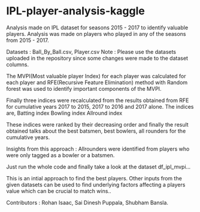 # IPL-player-analysis-kaggle
Analysis made on IPL dataset for seasons 2015 - 2017 to identify valuable players. 
Analysis was made on players who played in any of the seasons from 2015 - 2017.

Datasets : Ball_By_Ball.csv, Player.csv
Note : Please use the datasets uploaded in the repository since some changes were made to the dataset columns.

The MVPI(Most valuable player Index) for each player was calculated for each player and RFE(Recursive Feature Elimination) method with Random forest was used to identify important components of the MVPI.

Finally three indices were recalculated from the results obtained from RFE for cumulative years 2017 to 2015, 2017 to 2016 and 2017 alone. The indices are,
Batting index
Bowling index
Allround index

These indices were ranked by their decreasing order and finally the result obtained talks about the best batsmen, best bowlers, all rounders for the cumulative years.

Insights from this approach : Allrounders were identified from players who were only tagged as a bowler or a batsmen.

Just run the whole code and finally take a look at the dataset df_ipl_mvpi...

This is an intial approach to find the best players. Other inputs from the given datasets can be used to find underlying factors affecting a players value which can be crucial to match wins..

Contributors : Rohan Isaac, Sai Dinesh Puppala, Shubham Bansla.
